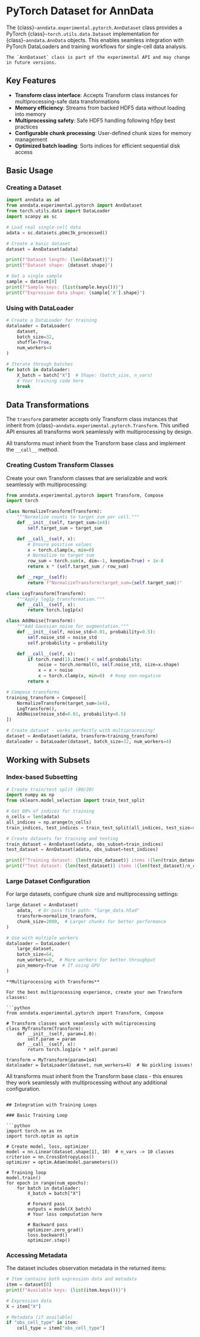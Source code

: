 # PyTorch Dataset for AnnData

The {class}`~anndata.experimental.pytorch.AnnDataset` class provides a PyTorch {class}`~torch.utils.data.Dataset` implementation for {class}`~anndata.AnnData` objects. This enables seamless integration with PyTorch DataLoaders and training workflows for single-cell data analysis.

```{warning}
The `AnnDataset` class is part of the experimental API and may change in future versions.
```

## Key Features

- **Transform class interface**: Accepts Transform class instances for multiprocessing-safe data transformations
- **Memory efficiency**: Streams from backed HDF5 data without loading into memory
- **Multiprocessing safety**: Safe HDF5 handling following h5py best practices
- **Configurable chunk processing**: User-defined chunk sizes for memory management
- **Optimized batch loading**: Sorts indices for efficient sequential disk access

## Basic Usage

### Creating a Dataset

```python
import anndata as ad
from anndata.experimental.pytorch import AnnDataset
from torch.utils.data import DataLoader
import scanpy as sc

# Load real single-cell data
adata = sc.datasets.pbmc3k_processed()

# Create a basic dataset
dataset = AnnDataset(adata)

print(f"Dataset length: {len(dataset)}")
print(f"Dataset shape: {dataset.shape}")

# Get a single sample
sample = dataset[0]
print(f"Sample keys: {list(sample.keys())}")
print(f"Expression data shape: {sample['X'].shape}")
```

### Using with DataLoader

```python
# Create a DataLoader for training
dataloader = DataLoader(
    dataset,
    batch_size=32,
    shuffle=True,
    num_workers=4
)

# Iterate through batches
for batch in dataloader:
    X_batch = batch["X"]  # Shape: (batch_size, n_vars)
    # Your training code here
    break
```

## Data Transformations

The `transform` parameter accepts only Transform class instances that inherit from {class}`~anndata.experimental.pytorch.Transform`. This unified API ensures all transforms work seamlessly with multiprocessing by design.

All transforms must inherit from the Transform base class and implement the `__call__` method.

### Creating Custom Transform Classes

Create your own Transform classes that are serializable and work seamlessly with multiprocessing:

```python
from anndata.experimental.pytorch import Transform, Compose
import torch

class NormalizeTransform(Transform):
    """Normalize counts to target sum per cell."""
    def __init__(self, target_sum=1e4):
        self.target_sum = target_sum

    def __call__(self, x):
        # Ensure positive values
        x = torch.clamp(x, min=0)
        # Normalize to target sum
        row_sum = torch.sum(x, dim=-1, keepdim=True) + 1e-8
        return x * (self.target_sum / row_sum)

    def __repr__(self):
        return f"NormalizeTransform(target_sum={self.target_sum})"

class LogTransform(Transform):
    """Apply log1p transformation."""
    def __call__(self, x):
        return torch.log1p(x)

class AddNoise(Transform):
    """Add Gaussian noise for augmentation."""
    def __init__(self, noise_std=0.01, probability=0.5):
        self.noise_std = noise_std
        self.probability = probability

    def __call__(self, x):
        if torch.rand(1).item() < self.probability:
            noise = torch.normal(0, self.noise_std, size=x.shape)
            x = x + noise
            x = torch.clamp(x, min=0)  # Keep non-negative
        return x

# Compose transforms
training_transform = Compose([
    NormalizeTransform(target_sum=1e4),
    LogTransform(),
    AddNoise(noise_std=0.01, probability=0.5)
])

# Create dataset - works perfectly with multiprocessing!
dataset = AnnDataset(adata, transform=training_transform)
dataloader = DataLoader(dataset, batch_size=32, num_workers=4)
```



## Working with Subsets

### Index-based Subsetting

```python
# Create train/test split (80/20)
import numpy as np
from sklearn.model_selection import train_test_split

# Get 80% of indices for training
n_cells = len(adata)
all_indices = np.arange(n_cells)
train_indices, test_indices = train_test_split(all_indices, test_size=0.2, random_state=42)

# Create datasets for training and testing
train_dataset = AnnDataset(adata, obs_subset=train_indices)
test_dataset = AnnDataset(adata, obs_subset=test_indices)

print(f"Training dataset: {len(train_dataset)} items ({len(train_dataset)/n_cells:.1%})")
print(f"Test dataset: {len(test_dataset)} items ({len(test_dataset)/n_cells:.1%})")
```

### Large Dataset Configuration

For large datasets, configure chunk size and multiprocessing settings:

```python
large_dataset = AnnDataset(
    adata,  # Or pass file path: "large_data.h5ad"
    transform=normalize_transform,
    chunk_size=2000,  # Larger chunks for better performance
)

# Use with multiple workers
dataloader = DataLoader(
    large_dataset,
    batch_size=64,
    num_workers=8,  # More workers for better throughput
    pin_memory=True  # If using GPU
)
```

```{note}
**Multiprocessing with Transforms**

For the best multiprocessing experience, create your own Transform classes:

```python
from anndata.experimental.pytorch import Transform, Compose

# Transform classes work seamlessly with multiprocessing
class MyTransform(Transform):
    def __init__(self, param=1.0):
        self.param = param
    def __call__(self, x):
        return torch.log1p(x * self.param)

transform = MyTransform(param=1e4)
dataloader = DataLoader(dataset, num_workers=4)  # No pickling issues!
```

All transforms must inherit from the Transform base class - this ensures they work seamlessly with multiprocessing without any additional configuration.
```

## Integration with Training Loops

### Basic Training Loop

```python
import torch.nn as nn
import torch.optim as optim

# Create model, loss, optimizer
model = nn.Linear(dataset.shape[1], 10)  # n_vars -> 10 classes
criterion = nn.CrossEntropyLoss()
optimizer = optim.Adam(model.parameters())

# Training loop
model.train()
for epoch in range(num_epochs):
    for batch in dataloader:
        X_batch = batch["X"]

        # Forward pass
        outputs = model(X_batch)
        # Your loss computation here

        # Backward pass
        optimizer.zero_grad()
        loss.backward()
        optimizer.step()
```

### Accessing Metadata

The dataset includes observation metadata in the returned items:

```python
# Item contains both expression data and metadata
item = dataset[0]
print(f"Available keys: {list(item.keys())}")

# Expression data
X = item["X"]

# Metadata (if available)
if "obs_cell_type" in item:
    cell_type = item["obs_cell_type"]
```
